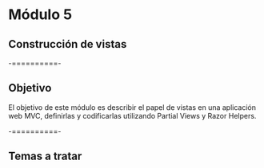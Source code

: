 # Módulo 5
## Construcción de vistas

-==========-

## Objetivo

El objetivo de este módulo es describir el papel de vistas en una aplicación web MVC, definirlas y codificarlas utilizando Partial Views y Razor Helpers.

-==========-

## Temas a tratar